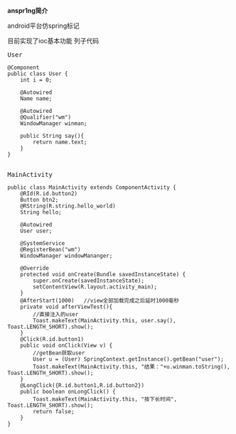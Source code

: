 <html>
<body>
<b>anspr1ng简介</b>

android平台仿spring标记

目前实现了ioc基本功能
列子代码
<pre>
User
<code>
@Component
public class User {
	int i = 0;
	
	@Autowired
	Name name;
	
	@Autowired
	@Qualifier("wm")
	WindowManager winman;
	
	public String say(){
		return name.text;
	}
}
</code>
</pre>
<pre>
MainActivity
<code>
public class MainActivity extends ComponentActivity {
	@RId(R.id.button2)
	Button btn2;
	@RString(R.string.hello_world)
	String hello;
	
	@Autowired
	User user;
	
	@SystemService
	@RegisterBean("wm")
	WindowManager windowMananger;
	
	@Override
	protected void onCreate(Bundle savedInstanceState) {
		super.onCreate(savedInstanceState);
		setContentView(R.layout.activity_main);
	}
	@AfterStart(1000)	//view全部加载完成之后延时1000毫秒	
	private void afterViewTest(){
		//直接注入的user
		Toast.makeText(MainActivity.this, user.say(), Toast.LENGTH_SHORT).show();
	}
	@Click(R.id.button1)
	public void onClick(View v) {
		//getBean获取user
		User u = (User) SpringContext.getInstance().getBean("user");
		Toast.makeText(MainActivity.this, "结果："+u.winman.toString(), Toast.LENGTH_SHORT).show();
	}
	@LongClick({R.id.button1,R.id.button2})
	public boolean onLongClick() {
		Toast.makeText(MainActivity.this, "按下长时间", Toast.LENGTH_SHORT).show();
		return false;
	}
}
</code>
</pre>
</body>
</html>
